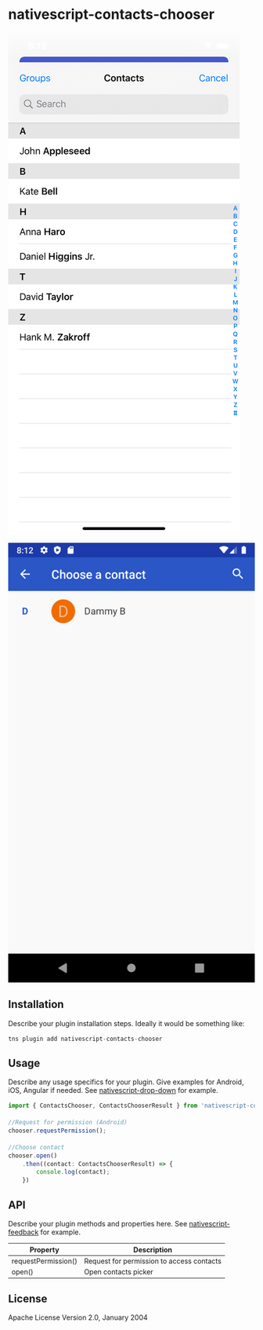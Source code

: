 # nativescript-contacts-chooser

![iOS Screenshot](./screenshots/screenshot-ios.png)

![Android Screenshot](./screenshots/screenshot-android.png)

## Installation

Describe your plugin installation steps. Ideally it would be something like:

```javascript
tns plugin add nativescript-contacts-chooser
```

## Usage 

Describe any usage specifics for your plugin. Give examples for Android, iOS, Angular if needed. See [nativescript-drop-down](https://www.npmjs.com/package/nativescript-drop-down) for example.
	
```javascript
import { ContactsChooser, ContactsChooserResult } from 'nativescript-contacts-chooser';

//Request for permission (Android)
chooser.requestPermission();

//Choose contact
chooser.open()
    .then((contact: ContactsChooserResult) => {
        console.log(contact);
    })
```

## API

Describe your plugin methods and properties here. See [nativescript-feedback](https://github.com/EddyVerbruggen/nativescript-feedback) for example.
    
| Property | Description |
| --- | --- |
| requestPermission() |  Request for permission to access contacts |
| open() | Open contacts picker
    
## License

Apache License Version 2.0, January 2004
